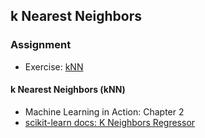 ## k Nearest Neighbors 


### Assignment

* Exercise: [kNN](assignment.md)

#### k Nearest Neighbors (kNN)
* Machine Learning in Action: Chapter 2
* [scikit-learn docs: K Neighbors Regressor](http://scikit-learn.org/stable/modules/generated/sklearn.neighbors.KNeighborsRegressor.html)



